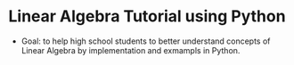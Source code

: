# Linear Algebra Tutorial using Python
- Goal: to help high school students to better understand concepts of Linear Algebra by implementation and exmampls in Python. 
